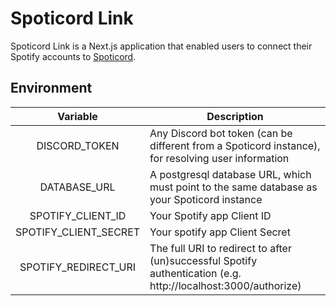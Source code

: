 # Spoticord Link

Spoticord Link is a Next.js application that enabled users to connect their Spotify accounts to [Spoticord](https://github.com/SpoticordMusic/spoticord).

## Environment

|       Variable        | Description                                                                                                    |
| :-------------------: | -------------------------------------------------------------------------------------------------------------- |
|     DISCORD_TOKEN     | Any Discord bot token (can be different from a Spoticord instance), for resolving user information             |
|     DATABASE_URL      | A postgresql database URL, which must point to the same database as your Spoticord instance                    |
|   SPOTIFY_CLIENT_ID   | Your Spotify app Client ID                                                                                     |
| SPOTIFY_CLIENT_SECRET | Your spotify app Client Secret                                                                                 |
| SPOTIFY_REDIRECT_URI  | The full URI to redirect to after (un)successful Spotify authentication (e.g. http://localhost:3000/authorize) |
